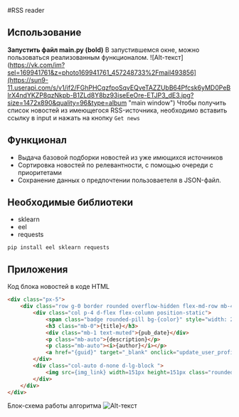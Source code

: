 #RSS reader

## Использование
__Запустить файл main.py (bold)__
В запустившемся окне, можно пользоваться реализованным функционалом.
![Alt-текст](https://vk.com/im?sel=169941761&z=photo169941761_457248733%2Fmail493856](https://sun9-11.userapi.com/s/v1/if2/FGhPHCqzfpoSqvEQveTAZZUbB64Pfcsk6yMD0PeBIrX4ndYKZP8qzNkpb-B1ZLd8Y8bz93iseEeOre-ETJP3_dE3.jpg?size=1472x890&quality=96&type=album "main window")
Чтобы получить список новостей из имеющегося RSS-источника, необходимо вставить ссылку в input и нажать на кнопку `Get news` 

## Функционал
- Выдача базовой подборки новостей из уже имющихся источников
- Сортировка новостей по релевантности, с помощью очереди с приоритетами
- Сохранение данных о предпочтении пользоваетеля в JSON-файл.

## Необходимые библиотеки
- sklearn
- eel
- requests
```
pip install eel sklearn requests
```
## Приложения
Код блока новостей в коде HTML
```html
<div class="px-5">
    <div class="row g-0 border rounded overflow-hidden flex-md-row mb-4 shadow-sm h-md-250 position-relative">
        <div class="col p-4 d-flex flex-column position-static">
            <span class="badge rounded-pill bg-{color}" style="width: 25%;">{category}</span>
            <h3 class="mb-0">{title}</h3>
            <div class="mb-1 text-muted">{pub_date}</div>
            <p class="mb-auto">{description}</p>
            <p class="mb-auto"><i>{author}</i></p>
            <a href="{guid}" target="_blank" onclick="update_user_profile('{category}', '{url}')" class="btn btn-primary" id="guid-link" style="width: 25%;">Continue reading</a>
        </div>
        <div class="col-auto d-none d-lg-block ">
            <img src={img_link} width=151px height=151px class="rounded-circle mt-5">
        </div>
    </div>
</div>
```
Блок-схема работы алгоритма
![Alt-текст](https://sun9-83.userapi.com/s/v1/if2/hx0IWOP7SybK7-VFjRGJF3ApQkSEzjvB0aTUA6n8V_rTmFc4wRnJ_7ehGGi-SIutYmTFpX2d5STosZUM45MA8Fpp.jpg?size=1660x1415&quality=96&type=album "diagram")
